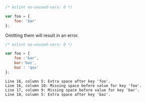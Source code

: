 
```js
/* eslint no-unused-vars: 0 */

var foo = {
    foo: 'bar'
};
```

Omitting them will result in an error.

```js
/* eslint no-unused-vars: 0 */

var foo = {
    foo :'bar',
    bar:'baz',
    baz : 'qux'
};
```

```output
Line 16, column 5: Extra space after key 'foo'.
Line 16, column 10: Missing space before value for key 'foo'.
Line 17, column 9: Missing space before value for key 'bar'.
Line 18, column 5: Extra space after key 'baz'.
```

